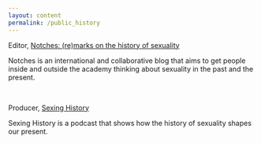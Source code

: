 ```yaml
---
layout: content
permalink: /public_history
---
```


Editor, [Notches: (re)marks on the history of sexuality](notchesblog.com)

Notches is an international and collaborative blog that aims to get people inside and outside the academy thinking about sexuality in the past and the present. 

<br>

Producer, [Sexing History](sexinghistory.com)

Sexing History is a podcast that shows how the history of sexuality shapes our present.  
